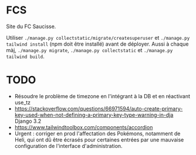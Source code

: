 # FCS

Site du FC Saucisse.

Utiliser `./manage.py collectstatic/migrate/createsuperuser` et `./manage.py tailwind install` (npm doit être installé) avant de déployer. Aussi à chaque màj, `./manage.py migrate`, `./manage.py collectstatic` et `./manage.py tailwind build`.

# TODO

* Résoudre le problème de timezone en l'intégrant à la DB et en réactivant use_tz
* https://stackoverflow.com/questions/66971594/auto-create-primary-key-used-when-not-defining-a-primary-key-type-warning-in-dja Django 3.2
* https://www.tailwindtoolbox.com/components/accordion
* Urgent : corriger en prod l'affectation des Pokémons, notamment de Heli, qui ont dû être écrasés pour certaines entrées par une mauvaise configuration de l'interface d'administration.